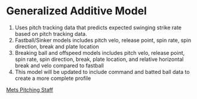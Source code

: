 # Generalized Additive Model 
1) Uses pitch tracking data that predicts expected swinging strike rate based on pitch tracking data. <br/>
2) Fastball/Sinker models includes pitch velo, release point, spin rate, spin direction, break and plate location  <br/>
3) Breaking ball and offspeed models includes pitch velo, release point, spin rate, spin direction, break, plate location, and relative horizontal break and velo compared to fastball <br/>
4) This model will be updated to include command and batted ball data to create a more complete profile

[Mets Pitching Staff](http://github.com/joshorenstein/pitching-analysis/blob/main/results/mets-1.pdf)
